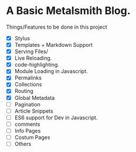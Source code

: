 # A Basic Metalsmith Blog.

Things/Features to be done in this project
- [x] Stylus
- [x] Templates + Markdown Support
- [x] Serving Files/
- [x] Live Reloading.
- [x] code-highlighting.
- [x] Module Loading in Javascript.
- [x] Permalinks
- [x] Collections
- [x] Routing
- [x] Global Metadata
- [ ] Pagination
- [ ] Article Snippets
- [ ] ES6 support for Dev in Javascript.
- [ ] comments
- [ ] Info Pages
- [ ] Costum Pages
- [ ] Others
